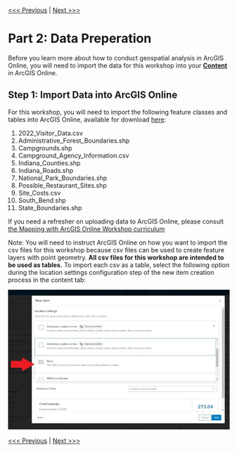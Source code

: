 [<<< Previous](Part1.md) | [Next >>>](Part3.md)  

# Part 2: Data Preperation

Before you learn more about how to conduct geospatial analysis in ArcGIS Online, you will need to import the data for this workshop into your [**Content**](https://www.arcgis.com/home/content.html) in ArcGIS Online.

## Step 1: Import Data into ArcGIS Online

For this workshop, you will need to import the following feature classes and tables into ArcGIS Online, available for download [here](https://github.com/jacobmswisher/Geospatial-Analysis-with-ArcGIS-Online-Draft/raw/main/Geospatial%20Analysis%20Workshop%20Data.zip):
1. 2022_Visitor_Data.csv
2. Administrative_Forest_Boundaries.shp
3. Campgrounds.shp
4. Campground_Agency_Information.csv
5. Indiana_Counties.shp
6. Indiana_Roads.shp
7. National_Park_Boundaries.shp
8. Possible_Restaurant_Sites.shp
9. Site_Costs.csv
10. South_Bend.shp
11. State_Boundaries.shp

If you need a refresher on uploading data to ArcGIS Online, please consult [the Mapping with ArcGIS Online Workshop curriculum](https://github.com/jacobmswisher/ArcGIS-Online/blob/main/Sections/Part3.md#method-2-importing-data-to-arcgis-online-with-the-content-tab)

Note: You will need to instruct ArcGIS Online on how you want to import the csv files for this workshop because csv files can be used to create feature layers with point geometry. **All csv files for this workshop are intended to be used as tables.** To import each csv as a table, select the following option during the location settings configuration step of the new item creation process in the content tab:

<p align="center">
  <img src="https://github.com/jacobmswisher/Geospatial-Analysis-with-ArcGIS-Online/blob/b2932ea1054597cf0ec6b9c6ded74176f1f4e97c/Sections/Images/Figure%206.jpg">
</p>

[<<< Previous](Part1.md) | [Next >>>](Part3.md)  
